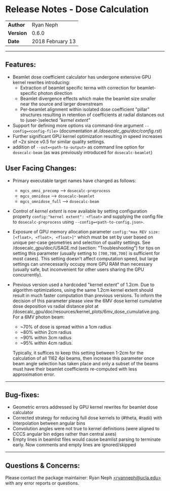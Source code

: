 Release Notes - Dose Calculation
===================================
|             |                  |
|-------------|------------------|
| **Author**  | Ryan Neph        |
| **Version** | 0.6.0            |
| **Date**    | 2018 February 13 | 

----------------------

Features:
---------
* Beamlet dose coefficient calculator has undergone extensive GPU kernel rewrites introducing:
  - Extraction of beamlet specific terma with correction for beamlet-specific photon direction
  - Beamlet divergence effects which make the beamlet size smaller near the source and larger downstream
  - Per-beamlet alignment within isolated dose coefficient "pillar" structures resulting in retention of coefficients at radial distances out to (user-)selected *"kernel extent"*
* Support for defining more options via command-line argument `--config=<config-file>` (documentation at *<rs4pi-root>/dosecalc_gpu/doc/config.rst*)
* Further significant GPU kernel optimization resulting in speed increases of ~2x since v0.5 for similar quality settings.
* addition of `--out=<path-to-output>` as command line option for `dosecalc-beam` (as was previously introduced for `dosecalc-beamlet`)

User Facing Changes:
--------------------
* Primary executable target names have changed as follows:
    - `mgcs_omni_precomp` --> `dosecalc-preprocess`
    - `mgcs_omnidose` --> `dosecalc-beamlet`
    - `mgcs_omnidose_full` --> `dosecalc-beam`
* Control of _kernel extent_ is now available by setting configuration property `config:"kernel extent": <float>` and supplying the config file to `dosecalc-preprocess` using `--config=<path-to-config.json>`.
* Exposure of GPU memory allocation parameter `config:"max REV size: [<float>, <float>, <float>]"` which must be set by user based on unique per-case geometries and selection of quality settings. See <rs4pi>/dosecalc_gpu/doc/USAGE.md (section: "Troubleshooting") for tips on setting this parameter (usually setting to `[700,700,700]` is sufficient for most cases). This setting doesn't affect computation speed, but large settings can unnecessarily occupy more GPU RAM than necessary (usually safe, but inconvenient for other users sharing the GPU concurrently).
* Previous version used a hardcoded "kernel extent" of 1.2cm. Due to algorithm optimizations, using the same 1.2cm kernel extent should result in much faster computation than previous versions.
To inform the decision of this parameter please view the 6MV dose kernel cumulative dose deposition vs radial distance plot at <rs4pi>/dosecalc_gpu/doc/resources/kernel_plots/6mv_dose_cumulative.png. 
For a 6MV photon beam: 
    - ~70% of dose is spread within a 1cm radius
    - ~80% within 2cm radius
    - ~90% within 3cm radius
    - ~95% within 4cm radius.

    Typically, it suffices to keep this setting between 1-2cm for the calculation of all 1162 4pi beams, then increase this parameter once beam angle selection has taken place and only a subset of the beams must have their beamlet coefficients re-computed with less approximation error.

----------------------

Bug-fixes:
----------
* Geometric errors addressed by GPU kernel rewrites for beamlet dose calculator
* Corrected strategy for reducing full dose kernels to (#theta, #radii) with interpolation between angular bins
* Convolution angles were not true to kernel definitions (were aligned to CCCS angular bin edges rather than central axes)
* Empty lines in beamlist files would cause beamlist parsing to terminate early. Now comments and empty lines are ignored/skipped

---------------------
Questions & Concerns:
---------------------
Please contact the package maintainer: Ryan Neph [\<ryanneph@ucla.edu>](mailto:ryanneph@ucla.edu>) with any error reports or questions.

